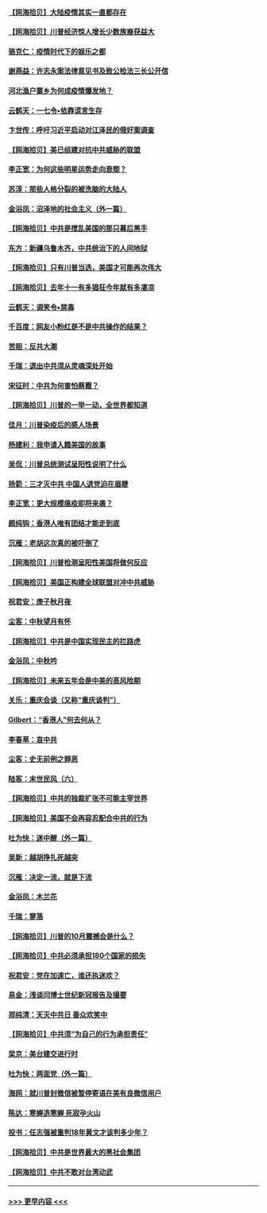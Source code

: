 #### [【网海拾贝】大陆疫情其实一直都存在](../pages/nsc993/n12473948.md?t=10150451) 
#### [【网海拾贝】川普经济惊人增长少数族裔获益大](../pages/nsc993/n12471565.md?t=10150451) 
#### [骆克仁：疫情时代下的娱乐之都](../pages/nsc993/n12471312.md?t=10150451) 
#### [谢燕益：许志永案法律意见书及致公检法三长公开信](../pages/nsc993/n12470870.md?t=10150451) 
#### [河北渔户寨乡为何成疫情爆发地？](../pages/nsc993/n12464936.md?t=10150451) 
#### [云鹤天：一七令▪依靠谎言生存](../pages/nsc993/n12470034.md?t=10150451) 
#### [卞世传：呼吁习近平启动对江泽民的俄奸案调查](../pages/nsc993/n12469722.md?t=10150451) 
#### [【网海拾贝】美已组建对抗中共威胁的联盟](../pages/nsc993/n12469018.md?t=10150451) 
#### [李正宽：为何这些明星运势走向衰颓？](../pages/nsc993/n12468730.md?t=10150451) 
#### [苏淳：那些人格分裂的被洗脑的大陆人](../pages/nsc993/n12467858.md?t=10150451) 
#### [金浴凤：沼泽地的社会主义（外一篇）](../pages/nsc993/n12467792.md?t=10150451) 
#### [【网海拾贝】中共是搅乱美国的那只幕后黑手](../pages/nsc993/n12467700.md?t=10150451) 
#### [东方：新疆乌鲁木齐，中共统治下的人间地狱](../pages/nsc993/n12466075.md?t=10150451) 
#### [【网海拾贝】只有川普当选，美国才可能再次伟大](../pages/nsc993/n12466013.md?t=10150451) 
#### [【网海拾贝】去年十一有多猖狂今年就有多凄凉](../pages/nsc993/n12463649.md?t=10150451) 
#### [云鹤天：调笑令▪禁毒](../pages/nsc993/n12462975.md?t=10150451) 
#### [千百度：网友小粉红是不是中共操作的结果？](../pages/nsc993/n12461025.md?t=10150451) 
#### [苦胆：反共大潮](../pages/nsc993/n12459469.md?t=10150451) 
#### [千瑞：退出中共须从灵魂深处开始](../pages/nsc993/n12459437.md?t=10150451) 
#### [宋征时：中共为何害怕蔡霞？](../pages/nsc993/n12459097.md?t=10150451) 
#### [【网海拾贝】川普的一举一动，全世界都知道](../pages/nsc993/n12458825.md?t=10150451) 
#### [佳月：川普染疫后的感人场景](../pages/nsc993/n12456994.md?t=10150451) 
#### [杨建利：我申请入籍美国的故事](../pages/nsc993/n12455635.md?t=10150451) 
#### [吴侃：川普总统测试呈阳性说明了什么](../pages/nsc993/n12451869.md?t=10150451) 
#### [扬箭：三才灭中共 中国人退党迫在眉睫](../pages/nsc993/n12451842.md?t=10150451) 
#### [李正宽：更大规模瘟疫即将来袭？](../pages/nsc993/n12451455.md?t=10150451) 
#### [颜纯钩：香港人唯有团结才能走到底](../pages/nsc993/n12450870.md?t=10150451) 
#### [沉雁：老胡这次真的被吓倒了](../pages/nsc993/n12449796.md?t=10150451) 
#### [【网海拾贝】川普检测呈阳性美国将做何反应](../pages/nsc993/n12449042.md?t=10150451) 
#### [【网海拾贝】美国正构建全球联盟对冲中共威胁](../pages/nsc993/n12446580.md?t=10150451) 
#### [祝君安：庚子秋月夜](../pages/nsc993/n12445870.md?t=10150451) 
#### [尘客：中秋望月有怀](../pages/nsc993/n12444632.md?t=10150451) 
#### [【网海拾贝】中共是中国实现民主的拦路虎](../pages/nsc993/n12443573.md?t=10150451) 
#### [金浴凤：中秋吟](../pages/nsc993/n12441773.md?t=10150451) 
#### [【网海拾贝】未来五年会是中美的高风险期](../pages/nsc993/n12440760.md?t=10150451) 
#### [关乐：重庆会谈（又称“重庆谈判”）](../pages/nsc993/n12437525.md?t=10150451) 
#### [Gilbert：“香港人”何去何从？](../pages/nsc993/n12435894.md?t=10150451) 
#### [李春草：哀中共](../pages/nsc993/n12435874.md?t=10150451) 
#### [尘客：史无前例之罪恶](../pages/nsc993/n12435762.md?t=10150451) 
#### [陆客：末世民风（六）](../pages/nsc993/n12435354.md?t=10150451) 
#### [【网海拾贝】中共的独裁扩张不可能主宰世界](../pages/nsc993/n12435151.md?t=10150451) 
#### [【网海拾贝】美国不会再容忍配合中共的行为](../pages/nsc993/n12433808.md?t=10150451) 
#### [吐为快：迷中醒（外一篇）](../pages/nsc993/n12433585.md?t=10150451) 
#### [吴新：越胡挣扎死越突](../pages/nsc993/n12433562.md?t=10150451) 
#### [沉雁：决定一流，就是下流](../pages/nsc993/n12432128.md?t=10150451) 
#### [金浴凤：木兰花](../pages/nsc993/n12432124.md?t=10150451) 
#### [千瑞：寥落](../pages/nsc993/n12432071.md?t=10150451) 
#### [【网海拾贝】川普的10月震撼会是什么？](../pages/nsc993/n12431624.md?t=10150451) 
#### [【网海拾贝】中共必须承担180个国家的损失](../pages/nsc993/n12428893.md?t=10150451) 
#### [祝君安：党在加速亡，谁还执迷欢？](../pages/nsc993/n12428652.md?t=10150451) 
#### [易金：浅谈闫博士世纪新冠报告及撮要](../pages/nsc993/n12426822.md?t=10150451) 
#### [郑纯清：天灭中共日 善众欢笑中](../pages/nsc993/n12426784.md?t=10150451) 
#### [【网海拾贝】中共须“为自己的行为承担责任”](../pages/nsc993/n12426067.md?t=10150451) 
#### [梁京：美台建交进行时](../pages/nsc993/n12424066.md?t=10150451) 
#### [吐为快：两面党（外一篇）](../pages/nsc993/n12424043.md?t=10150451) 
#### [海网：就川普封微信被暂停寄语在美有良微信用户](../pages/nsc993/n12424021.md?t=10150451) 
#### [陈达：寒蝉造寒蝉 死寂孕火山](../pages/nsc993/n12423958.md?t=10150451) 
#### [投书：任志强被重判18年黄文才该判多少年？](../pages/nsc993/n12423672.md?t=10150451) 
#### [【网海拾贝】中共是世界最大的黑社会集团](../pages/nsc993/n12423543.md?t=10150451) 
#### [【网海拾贝】中共不敢对台湾动武](../pages/nsc993/n12421418.md?t=10150451) 

----
#### [ >>> 更早内容 <<< ](../indexes/nsc993-earlier.md)
